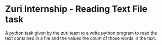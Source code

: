 # Zuri Internship - Reading Text File task
A python task given by the zuri team to a write python program to read the text contained in a file and the values the count of those words in the text.
